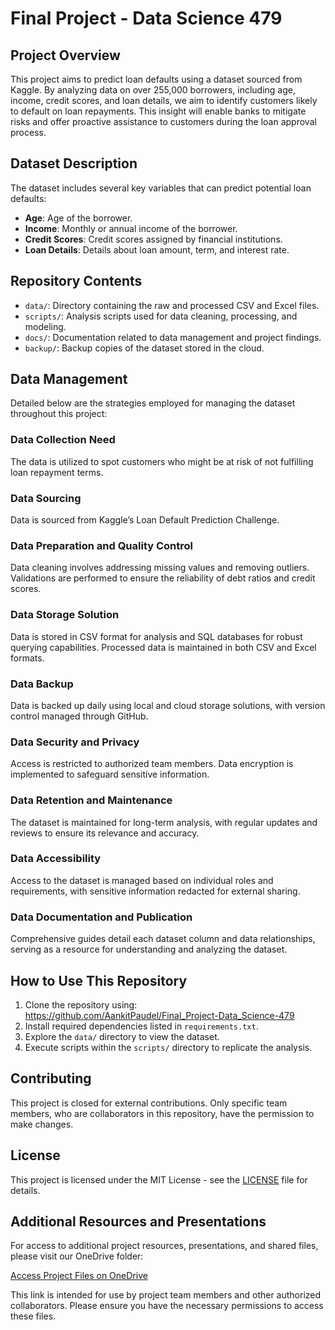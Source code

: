 # Final Project - Data Science 479

## Project Overview
This project aims to predict loan defaults using a dataset sourced from Kaggle. By analyzing data on over 255,000 borrowers, including age, income, credit scores, and loan details, we aim to identify customers likely to default on loan repayments. This insight will enable banks to mitigate risks and offer proactive assistance to customers during the loan approval process.

## Dataset Description
The dataset includes several key variables that can predict potential loan defaults:
- **Age**: Age of the borrower.
- **Income**: Monthly or annual income of the borrower.
- **Credit Scores**: Credit scores assigned by financial institutions.
- **Loan Details**: Details about loan amount, term, and interest rate.

## Repository Contents
- `data/`: Directory containing the raw and processed CSV and Excel files.
- `scripts/`: Analysis scripts used for data cleaning, processing, and modeling.
- `docs/`: Documentation related to data management and project findings.
- `backup/`: Backup copies of the dataset stored in the cloud.

## Data Management
Detailed below are the strategies employed for managing the dataset throughout this project:

### Data Collection Need
The data is utilized to spot customers who might be at risk of not fulfilling loan repayment terms.

### Data Sourcing
Data is sourced from Kaggle’s Loan Default Prediction Challenge.

### Data Preparation and Quality Control
Data cleaning involves addressing missing values and removing outliers. Validations are performed to ensure the reliability of debt ratios and credit scores.

### Data Storage Solution
Data is stored in CSV format for analysis and SQL databases for robust querying capabilities. Processed data is maintained in both CSV and Excel formats.

### Data Backup
Data is backed up daily using local and cloud storage solutions, with version control managed through GitHub.

### Data Security and Privacy
Access is restricted to authorized team members. Data encryption is implemented to safeguard sensitive information.

### Data Retention and Maintenance
The dataset is maintained for long-term analysis, with regular updates and reviews to ensure its relevance and accuracy.

### Data Accessibility
Access to the dataset is managed based on individual roles and requirements, with sensitive information redacted for external sharing.

### Data Documentation and Publication
Comprehensive guides detail each dataset column and data relationships, serving as a resource for understanding and analyzing the dataset.

## How to Use This Repository
1. Clone the repository using:
https://github.com/AankitPaudel/Final_Project-Data_Science-479
2. Install required dependencies listed in `requirements.txt`.
3. Explore the `data/` directory to view the dataset.
4. Execute scripts within the `scripts/` directory to replicate the analysis.

## Contributing
This project is closed for external contributions. Only specific team members, who are collaborators in this repository, have the permission to make changes.

## License
This project is licensed under the MIT License - see the [LICENSE](LICENSE) file for details.

## Additional Resources and Presentations
For access to additional project resources, presentations, and shared files, please visit our OneDrive folder:

[Access Project Files on OneDrive](https://vandalsuidaho-my.sharepoint.com/:f:/g/personal/sshahi_uidaho_edu/EoZqekJVIzlPg8fURb86ekQBn1kmEFsn7B4GPgBhdjh3-A?e=tPr83K)

This link is intended for use by project team members and other authorized collaborators. Please ensure you have the necessary permissions to access these files.
